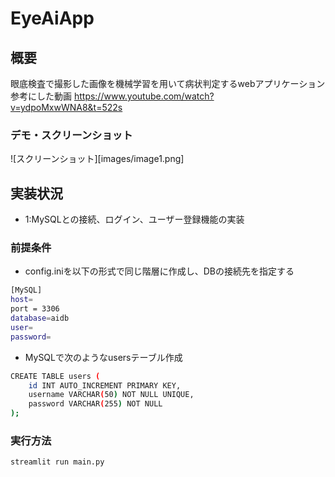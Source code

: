 # EyeAiApp

## 概要

眼底検査で撮影した画像を機械学習を用いて病状判定するwebアプリケーション
参考にした動画
https://www.youtube.com/watch?v=ydpoMxwWNA8&t=522s

### デモ・スクリーンショット
![スクリーンショット][images/image1.png]

## 実装状況
- 1:MySQLとの接続、ログイン、ユーザー登録機能の実装

### 前提条件
- config.iniを以下の形式で同じ階層に作成し、DBの接続先を指定する
```bash
[MySQL]
host=
port = 3306
database=aidb
user=
password=
```

- MySQLで次のようなusersテーブル作成
```bash
CREATE TABLE users (
    id INT AUTO_INCREMENT PRIMARY KEY,
    username VARCHAR(50) NOT NULL UNIQUE,
    password VARCHAR(255) NOT NULL
);
```


### 実行方法
```bash
streamlit run main.py
```

[def]: url_to_image